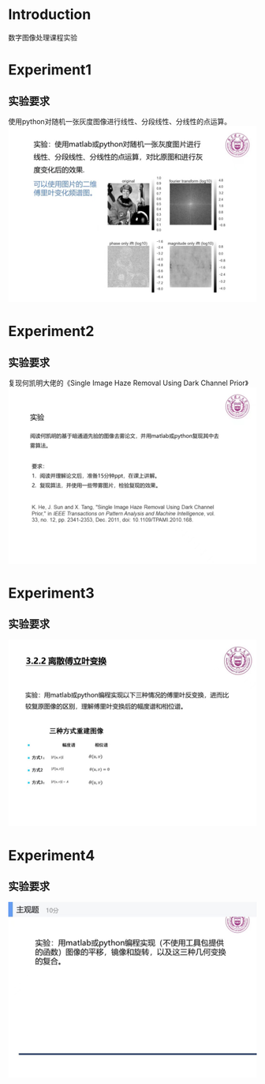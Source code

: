 # Introduction
数字图像处理课程实验
# Experiment1
## 实验要求
使用python对随机一张灰度图像进行线性、分段线性、分线性的点运算。
<img src=./assest/experiment1.jpeg>

# Experiment2
## 实验要求
复现何凯明大佬的《Single Image Haze Removal Using Dark Channel Prior》
<img src=./assest/experiment2.jpeg>

# Experiment3
## 实验要求
<img src=./assest/experiment3.jpeg>

# Experiment4
## 实验要求
<img src=./assest/experiment4.jpeg>